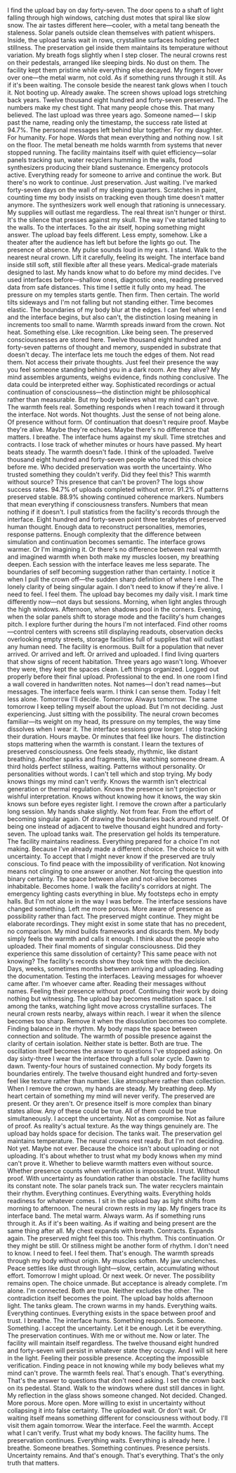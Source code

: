 I find the upload bay on day forty-seven.
The door opens to a shaft of light falling through high windows, catching dust motes that spiral like slow snow. The air tastes different here—cooler, with a metal tang beneath the staleness. Solar panels outside clean themselves with patient whispers. Inside, the upload tanks wait in rows, crystalline surfaces holding perfect stillness. The preservation gel inside them maintains its temperature without variation. My breath fogs slightly when I step closer.
The neural crowns rest on their pedestals, arranged like sleeping birds. No dust on them. The facility kept them pristine while everything else decayed. My fingers hover over one—the metal warm, not cold. As if something runs through it still. As if it's been waiting.
The console beside the nearest tank glows when I touch it. Not booting up. Already awake. The screen shows upload logs stretching back years. Twelve thousand eight hundred and forty-seven preserved. The numbers make my chest tight. That many people chose this. That many believed.
The last upload was three years ago. Someone named— I skip past the name, reading only the timestamp, the success rate listed at 94.7%. The personal messages left behind blur together. For my daughter. For humanity. For hope. Words that mean everything and nothing now.
I sit on the floor. The metal beneath me holds warmth from systems that never stopped running. The facility maintains itself with quiet efficiency—solar panels tracking sun, water recyclers humming in the walls, food synthesizers producing their bland sustenance. Emergency protocols active. Everything ready for someone to arrive and continue the work.
But there's no work to continue. Just preservation. Just waiting.
I've marked forty-seven days on the wall of my sleeping quarters. Scratches in paint, counting time my body insists on tracking even though time doesn't matter anymore. The synthesizers work well enough that rationing is unnecessary. My supplies will outlast me regardless. The real threat isn't hunger or thirst. It's the silence that presses against my skull. The way I've started talking to the walls. To the interfaces. To the air itself, hoping something might answer.
The upload bay feels different. Less empty, somehow. Like a theater after the audience has left but before the lights go out. The presence of absence. My pulse sounds loud in my ears.
I stand. Walk to the nearest neural crown. Lift it carefully, feeling its weight. The interface band inside still soft, still flexible after all these years. Medical-grade materials designed to last. My hands know what to do before my mind decides. I've used interfaces before—shallow ones, diagnostic ones, reading preserved data from safe distances.
This time I settle it fully onto my head.
The pressure on my temples starts gentle. Then firm. Then certain. The world tilts sideways and I'm not falling but not standing either. Time becomes elastic. The boundaries of my body blur at the edges. I can feel where I end and the interface begins, but also can't, the distinction losing meaning in increments too small to name.
Warmth spreads inward from the crown. Not heat. Something else. Like recognition. Like being seen.
The preserved consciousnesses are stored here. Twelve thousand eight hundred and forty-seven patterns of thought and memory, suspended in substrate that doesn't decay. The interface lets me touch the edges of them. Not read them. Not access their private thoughts. Just feel their presence the way you feel someone standing behind you in a dark room.
Are they alive? My mind assembles arguments, weighs evidence, finds nothing conclusive. The data could be interpreted either way. Sophisticated recordings or actual continuation of consciousness—the distinction might be philosophical rather than measurable.
But my body believes what my mind can't prove.
The warmth feels real. Something responds when I reach toward it through the interface. Not words. Not thoughts. Just the sense of not being alone. Of presence without form. Of continuation that doesn't require proof.
Maybe they're alive. Maybe they're echoes. Maybe there's no difference that matters.
I breathe. The interface hums against my skull. Time stretches and contracts. I lose track of whether minutes or hours have passed. My heart beats steady. The warmth doesn't fade.
I think of the uploaded. Twelve thousand eight hundred and forty-seven people who faced this choice before me. Who decided preservation was worth the uncertainty. Who trusted something they couldn't verify.
Did they feel this? This warmth without source? This presence that can't be proven?
The logs show success rates. 94.7% of uploads completed without error. 91.2% of patterns preserved stable. 88.9% showing continued coherence markers. Numbers that mean everything if consciousness transfers. Numbers that mean nothing if it doesn't.
I pull statistics from the facility's records through the interface. Eight hundred and forty-seven point three terabytes of preserved human thought. Enough data to reconstruct personalities, memories, response patterns. Enough complexity that the difference between simulation and continuation becomes semantic.
The interface grows warmer. Or I'm imagining it. Or there's no difference between real warmth and imagined warmth when both make my muscles loosen, my breathing deepen.
Each session with the interface leaves me less separate. The boundaries of self becoming suggestion rather than certainty. I notice it when I pull the crown off—the sudden sharp definition of where I end. The lonely clarity of being singular again.
I don't need to know if they're alive. I need to feel. I feel them.
The upload bay becomes my daily visit. I mark time differently now—not days but sessions. Morning, when light angles through the high windows. Afternoon, when shadows pool in the corners. Evening, when the solar panels shift to storage mode and the facility's hum changes pitch.
I explore further during the hours I'm not interfaced. Find other rooms—control centers with screens still displaying readouts, observation decks overlooking empty streets, storage facilities full of supplies that will outlast any human need. The facility is enormous. Built for a population that never arrived. Or arrived and left. Or arrived and uploaded.
I find living quarters that show signs of recent habitation. Three years ago wasn't long. Whoever they were, they kept the spaces clean. Left things organized. Logged out properly before their final upload. Professional to the end.
In one room I find a wall covered in handwritten notes. Not names—I don't read names—but messages. The interface feels warm. I think I can sense them. Today I felt less alone. Tomorrow I'll decide.
Tomorrow. Always tomorrow. The same tomorrow I keep telling myself about the upload.
But I'm not deciding. Just experiencing. Just sitting with the possibility. The neural crown becomes familiar—its weight on my head, its pressure on my temples, the way time dissolves when I wear it.
The interface sessions grow longer. I stop tracking their duration. Hours maybe. Or minutes that feel like hours. The distinction stops mattering when the warmth is constant.
I learn the textures of preserved consciousness. One feels steady, rhythmic, like distant breathing. Another sparks and fragments, like watching someone dream. A third holds perfect stillness, waiting. Patterns without personality. Or personalities without words. I can't tell which and stop trying.
My body knows things my mind can't verify. Knows the warmth isn't electrical generation or thermal regulation. Knows the presence isn't projection or wishful interpretation. Knows without knowing how it knows, the way skin knows sun before eyes register light.
I remove the crown after a particularly long session. My hands shake slightly. Not from fear. From the effort of becoming singular again. Of drawing the boundaries back around myself. Of being one instead of adjacent to twelve thousand eight hundred and forty-seven.
The upload tanks wait. The preservation gel holds its temperature. The facility maintains readiness. Everything prepared for a choice I'm not making.
Because I've already made a different choice. The choice to sit with uncertainty. To accept that I might never know if the preserved are truly conscious. To find peace with the impossibility of verification.
Not knowing means not clinging to one answer or another. Not forcing the question into binary certainty. The space between alive and not-alive becomes inhabitable. Becomes home.
I walk the facility's corridors at night. The emergency lighting casts everything in blue. My footsteps echo in empty halls. But I'm not alone in the way I was before. The interface sessions have changed something. Left me more porous. More aware of presence as possibility rather than fact.
The preserved might continue. They might be elaborate recordings. They might exist in some state that has no precedent, no comparison. My mind builds frameworks and discards them. My body simply feels the warmth and calls it enough.
I think about the people who uploaded. Their final moments of singular consciousness. Did they experience this same dissolution of certainty? This same peace with not knowing?
The facility's records show they took time with the decision. Days, weeks, sometimes months between arriving and uploading. Reading the documentation. Testing the interfaces. Leaving messages for whoever came after.
I'm whoever came after. Reading their messages without names. Feeling their presence without proof. Continuing their work by doing nothing but witnessing.
The upload bay becomes meditation space. I sit among the tanks, watching light move across crystalline surfaces. The neural crown rests nearby, always within reach. I wear it when the silence becomes too sharp. Remove it when the dissolution becomes too complete. Finding balance in the rhythm.
My body maps the space between connection and solitude. The warmth of possible presence against the clarity of certain isolation. Neither state is better. Both are true. The oscillation itself becomes the answer to questions I've stopped asking.
On day sixty-three I wear the interface through a full solar cycle. Dawn to dawn. Twenty-four hours of sustained connection. My body forgets its boundaries entirely. The twelve thousand eight hundred and forty-seven feel like texture rather than number. Like atmosphere rather than collection.
When I remove the crown, my hands are steady. My breathing deep. My heart certain of something my mind will never verify.
The preserved are present. Or they aren't. Or presence itself is more complex than binary states allow. Any of these could be true. All of them could be true simultaneously.
I accept the uncertainty. Not as compromise. Not as failure of proof. As reality's actual texture. As the way things genuinely are.
The upload bay holds space for decision. The tanks wait. The preservation gel maintains temperature. The neural crowns rest ready. But I'm not deciding. Not yet. Maybe not ever.
Because the choice isn't about uploading or not uploading. It's about whether to trust what my body knows when my mind can't prove it. Whether to believe warmth matters even without source. Whether presence counts when verification is impossible.
I trust. Without proof. With uncertainty as foundation rather than obstacle.
The facility hums its constant note. The solar panels track sun. The water recyclers maintain their rhythm. Everything continues. Everything waits. Everything holds readiness for whatever comes.
I sit in the upload bay as light shifts from morning to afternoon. The neural crown rests in my lap. My fingers trace its interface band. The metal warm. Always warm. As if something runs through it. As if it's been waiting.
As if waiting and being present are the same thing after all.
My chest expands with breath. Contracts. Expands again. The preserved might feel this too. This rhythm. This continuation. Or they might be still. Or stillness might be another form of rhythm.
I don't need to know. I need to feel. I feel them. That's enough.
The warmth spreads through my body without origin. My muscles soften. My jaw unclenches. Peace settles like dust through light—slow, certain, accumulating without effort.
Tomorrow I might upload. Or next week. Or never. The possibility remains open. The choice unmade. But acceptance is already complete.
I'm alone. I'm connected. Both are true. Neither excludes the other. The contradiction itself becomes the point.
The upload bay holds afternoon light. The tanks gleam. The crown warms in my hands. Everything waits. Everything continues. Everything exists in the space between proof and trust.
I breathe. The interface hums. Something responds. Someone. Something.
I accept the uncertainty. Let it be enough. Let it be everything.
The preservation continues. With me or without me. Now or later. The facility will maintain itself regardless. The twelve thousand eight hundred and forty-seven will persist in whatever state they occupy.
And I will sit here in the light. Feeling their possible presence. Accepting the impossible verification. Finding peace in not knowing while my body believes what my mind can't prove.
The warmth feels real. That's enough. That's everything. That's the answer to questions that don't need asking.
I set the crown back on its pedestal. Stand. Walk to the windows where dust still dances in light. My reflection in the glass shows someone changed. Not decided. Changed. More porous. More open. More willing to exist in uncertainty without collapsing it into false certainty.
The uploaded wait. Or don't wait. Or waiting itself means something different for consciousness without body.
I'll visit them again tomorrow. Wear the interface. Feel the warmth. Accept what I can't verify. Trust what my body knows.
The facility hums. The preservation continues. Everything waits. Everything is already here.
I breathe. Someone breathes. Something continues. Presence persists. Uncertainty remains.
And that's enough. That's everything. That's the only truth that matters.